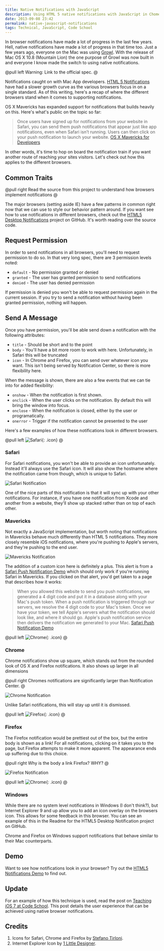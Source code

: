 ```yaml
---
title: Native Notifications with JavaScript
description: Using HTML 5 native notifications with JavaScript in Chome, Safari, Firefox and on Windows.
date: 2013-09-08 23:42
permalink: native-javascript-notifications
tags: Technical, JavaScript, Code School
---
```


In browser notifications have made a lot of progress in the last few years. Hell, native notifications have made a lot of progress in that time too. Just a few years ago, everyone on the Mac was using [Growl](http://growl.info/). With the release of Mac OS X 10.8 (Mountain Lion) the one purpose of Growl was now built in and everyone I know made the switch to using native notifications.

@pull left
Warning: Link to the official spec.
@

Notifications caught on with Mac App developers. [HTML 5 Notifications](http://notifications.spec.whatwg.org/) have had a slower growth curve as the various browsers focus in on a single standard. As of this writing, here's a recap of where the different browsers stand when it comes to supporting notifications.

OS X Mavericks has expanded support for notifications that builds heavily on this. Here's what's public on the topic so far:

> Once users have signed up for notifications from your website in Safari, you can send them push notifications that appear just like app notifications, even when Safari isn’t running. Users can then click on your push notification to launch your website.
<a href='https://developer.apple.com/osx/whats-new/'>OS X Mavericks for Developers</a>

In other words, it's time to hop on board the notification train if you want another route of reaching your sites visitors. Let's check out how this applies to the different browsers.

## Common Traits

@pull right
Read the source from this project to understand how browsers implement notifications
@

The major browsers (setting aside IE) have a few patterns in common right now that we can use to style our behavior pattern around. If you want see how to use notifications in different browsers, check out the [HTML5 Desktop Notifications](https://github.com/ttsvetko/HTML5-Desktop-Notifications/) project on GitHub. It's worth reading over the source code.

## Request Permission

In order to send notifications in all browsers, you'll need to request permission to do so. In that very long spec, there are 3 permission levels noted:

* `default` - No permission granted or denied
* `granted` - The user has granted permission to send notifications
* `denied` - The user has denied permission

If permission is denied you won't be able to request permission again in the current session. If you try to send a notification without having been granted permission, nothing will happen.

## Send A Message

Once you have permission, you'll be able send down a notification with the following attributes:

* `title` - Should be short and to the point
* `body` - You'll have a bit more room to work with here. Unfortunately, in Safari this will be truncated
* `icon` - In Chrome and Firefox, you can send over whatever icon you want. This isn't being served by Notification Center, so there is more flexibility here.

When the message is shown, there are also a few events that we can tie into for added flexibility:

* `onshow` - When the notification is first shown.
* `onclick` -  When the user clicks on the notification. By default this will bring the window into focus.
* `onclose` - When the notification is closed, either by the user or programatically.
* `onerror` - Trigger if the notification cannot be presented to the user

Here's a few examples of how these notifications look in different browsers.

@pull left
![Safari](/images/galleries/icons/safari.png){: .icon}
@

### Safari

For Safari notifications, you won't be able to provide an icon unfortunately. Instead it'll always use the Safari icon. It will also show the hostname where the notification came from though, which is unique to Safari.

![Safari Notification](/images/galleries/articles/native-javascript-notifications/safari-notification-small.png)

One of the nice parts of this notification is that it will sync up with your other notifications. For instance, if you have one notification from Xcode and another from a website, they'll show up stacked rather than on top of each other.

### Mavericks

Not exactly a JavaScript implementation, but worth noting that notifications in Mavericks behave much differently than HTML 5 notifications. They more closely resemble iOS notifications, where you're pushing to Apple's servers, and they're pushing to the end user.

![Mavericks Notification](/images/galleries/articles/native-javascript-notifications/mavericks-notification-small.png)

The addition of a custom icon here is definitely a plus. This alert is from a [Safari Push Notification Demo](http://kandutech.net/) which should only work if you're running Safari in Mavericks. If you clicked on that alert, you'd get taken to a page that describes how it works:

> When you allowed this website to send you push notifications, we generated a 4 digit code and put it in a database along with your Mac's push token. When a push notification is triggered through our servers, we resolve the 4 digit code to your Mac's token. Once we have your token, we tell Apple's servers what the notification should look like, and where it should go. Apple's push notification service then delivers the notification we generated to your Mac.
<a href='http://kandutech.net/clicked'>Safari Push Notification Demo</a>


@pull left
![Chrome](/images/galleries/icons/chrome.png){: .icon}
@

### Chrome

Chrome notifications show up square, which stands out from the rounded look of OS X and Firefox notifications. It also shows up larger in all dimensions

@pull right
Chromes notifications are significantly larger than Notification Center.
@

![Chrome Notification](/images/galleries/articles/native-javascript-notifications/chrome-notification-small.png)

Unlike Safari notifications, this will stay up until it is dismissed.

@pull left
![Firefox](/images/galleries/icons/firefox.png){: .icon}
@

### Firefox

The Firefox notification would be prettiest out of the box, but the entire body is shown as a link! For all notifications, clicking on it takes you to the page, but Firefox attempts to make it more apparent. The appearance ends up suffering due to this choice.

@pull right
Why is the body a link Firefox? WHY?
@

![Firefox Notification](/images/galleries/articles/native-javascript-notifications/firefox-notification-small.png)

@pull left
![Chrome](/images/galleries/icons/ie.png){: .icon}
@

### Windows

While there are no system level notifications in Windows (I don't think?), but Internet Explorer 9 and up allow you to add an icon overlay on the browsers icon. This allows for some feedback in this browser. You can see an example of this in the Readme for the HTML5 Desktop Notification project on GitHub.

Chrome and Firefox on Windows support notifications that behave similar to their Mac counterparts.

## Demo

Want to see how notifications look in your browser? Try out the [HTML5 Notifications Demo](http://ttsvetko.github.io/HTML5-Desktop-Notifications/) to find out.

## Update

For an example of how this technique is used, read the post on [Teaching iOS 7 at Code School](/2013/10/04/teaching-ios-7-at-codeschool/). This post details the user experience that can be achieved using native browser notifications.

## Credits

1. Icons for Safari, Chrome and Firefox by [Stefano Tirloni](http://dribbble.com/shots/1032875-Flat-Icons).
2. Internet Explorer Icon by [1 Little Designer](http://onelittledesigner.com/rapidweaver/web-icons/free-flat-browser-icons/).

